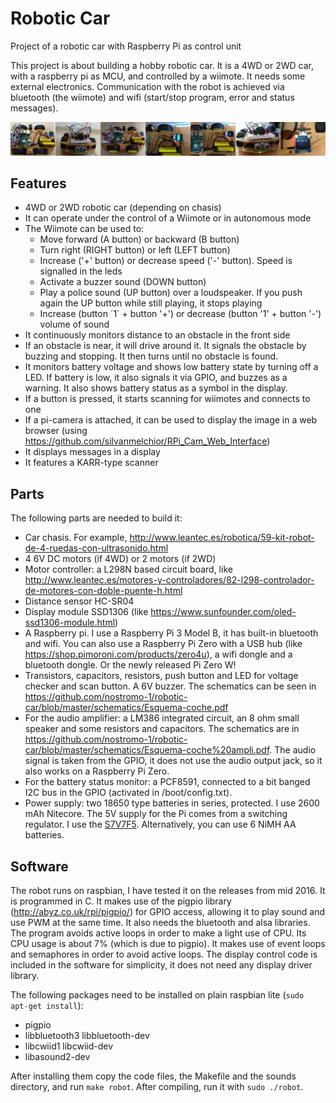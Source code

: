 # Robotic Car
Project of a robotic car with Raspberry Pi as control unit

This project is about building a hobby robotic car.
It is a 4WD or 2WD car, with a raspberry pi as MCU, and controlled by a wiimote.
It needs some external electronics.
Communication with the robot is achieved via bluetooth (the wiimote) and wifi (start/stop program, error and status messages).

[![Robotic car](https://github.com/nostromo-1/robotic-car/blob/master/photos/robotcar.jpg)](https://github.com/nostromo-1/robotic-car)

## Features
* 4WD or 2WD robotic car (depending on chasis)
* It can operate under the control of a Wiimote or in autonomous mode
* The Wiimote can be used to:
  * Move forward (A button) or backward (B button)
  * Turn right (RIGHT button) or left (LEFT button)
  * Increase ('+' button) or decrease speed ('-' button). Speed is signalled in the leds
  * Activate a buzzer sound (DOWN button)
  * Play a police sound (UP button) over a loudspeaker. If you push again the UP button while still playing, it stops playing
  * Increase (button ´1´ + button '+') or decrease (button '1' + button '-') volume of sound
* It continuously monitors distance to an obstacle in the front side
* If an obstacle is near, it will drive around it. It signals the obstacle by buzzing and stopping. It then turns until no obstacle is found.
* It monitors battery voltage and shows low battery state by turning off a LED. If battery is low, it also signals it via GPIO, and buzzes as a warning. It also shows battery status as a symbol in the display.
* If a button is pressed, it starts scanning for wiimotes and connects to one
* If a pi-camera is attached, it can be used to display the image in a web browser (using https://github.com/silvanmelchior/RPi_Cam_Web_Interface)
* It displays messages in a display
* It features a KARR-type scanner

## Parts
The following parts are needed to build it:
* Car chasis. For example, http://www.leantec.es/robotica/59-kit-robot-de-4-ruedas-con-ultrasonido.html
* 4 6V DC motors (if 4WD) or 2 motors (if 2WD)
* Motor controller: a L298N based circuit board, like http://www.leantec.es/motores-y-controladores/82-l298-controlador-de-motores-con-doble-puente-h.html
* Distance sensor HC-SR04
* Display module SSD1306 (like https://www.sunfounder.com/oled-ssd1306-module.html)
* A Raspberry pi. I use a Raspberry Pi 3 Model B, it has built-in bluetooth and wifi. You can also use a Raspberry Pi Zero with a USB hub (like https://shop.pimoroni.com/products/zero4u), a wifi dongle and a bluetooth dongle. Or the newly released Pi Zero W!
* Transistors, capacitors, resistors, push button and LED for voltage checker and scan button. A 6V buzzer. The schematics can be seen in https://github.com/nostromo-1/robotic-car/blob/master/schematics/Esquema-coche.pdf
* For the audio amplifier: a LM386 integrated circuit, an 8 ohm small speaker and some resistors and capacitors. The schematics are in https://github.com/nostromo-1/robotic-car/blob/master/schematics/Esquema-coche%20ampli.pdf. The audio signal is taken from the GPIO, it does not use the audio output jack, so it also works on a Raspberry Pi Zero.
* For the battery status monitor: a PCF8591, connected to a bit banged I2C bus in the GPIO (activated in /boot/config.txt).
* Power supply: two 18650 type batteries in series, protected. I use 2600 mAh Nitecore. The 5V supply for the Pi comes from a switching regulator. I use the [S7V7F5](https://www.pololu.com/product/2119). Alternatively, you can use 6 NiMH AA batteries.

## Software
The robot runs on raspbian, I have tested it on the releases from mid 2016. It is programmed in C. It makes use of the pigpio library (http://abyz.co.uk/rpi/pigpio/) for GPIO access, allowing it to play sound and use PWM at the same time. It also needs the bluetooth and alsa libraries.
The program avoids active loops in order to make a light use of CPU. Its CPU usage is about 7% (which is due to pigpio). It makes use of event loops and semaphores in order to avoid active loops.
The display control code is included in the software for simplicity, it does not need any display driver library.

The following packages need to be installed on plain raspbian lite (`sudo apt-get install`):
* pigpio
* libbluetooth3 libbluetooth-dev
* libcwiid1 libcwiid-dev
* libasound2-dev

After installing them copy the code files, the Makefile and the sounds directory, and run `make robot`. After compiling, run it with `sudo ./robot`.


  
